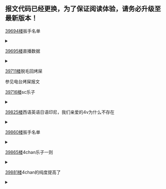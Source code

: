## 报文代码已经更换，为了保证阅读体验，请务必升级至最新版本！

[39694楼](https://bbs.nga.cn/read.php?tid=25842567&page=1985#l39694)扳手名单
<details>
  <summary></summary>
  
  陪酒蝗粉扳手

  <br>
  
  こし cocido
  
  芋洗坂ボリス
  
  桐生じょじょじょん
  
  Rho

</details>

[39695楼](https://bbs.nga.cn/read.php?tid=25842567&page=1985#l39695)直播数据

<details>
  <summary></summary>
  
  2021年4月28日直播2次
  
  绿幕

  <img src="https://img.nga.178.com/attachments/mon_202104/29/-zue37Q8h3s-5azK2jT3cS1dy-8c.png"></img>

  2021-04-28 19:30 - 2021-04-28 19:52

  好评数：6.9k 差评数：0.1k 最高同接：4.4k 平均同接：3.5k 总点击量：35.5k

  <br>

  脱毛

  <img src="https://img.nga.178.com/attachments/mon_202104/29/-zue37Q8h3s-hsc4ZdT3cS1dy-8c.png"></img>

  2021-04-28 20:30 - 2021-04-29 00:07
  
  好评数：12.6k 差评数：0.4k 最高同接：4.4k 平均同接：3.1k 总点击量：102k

</details>

[39711楼](https://bbs.nga.cn/read.php?tid=25842567&page=1986#l39711)脱毛回烤屎

参见电台烤屎报文

[39716楼](https://bbs.nga.cn/read.php?tid=25842567&page=1986#l39716)sc乐子

<details>
  <summary></summary>
  
  简单补充一下从什切青到的里雅斯特相关
  
  1:07:12起
  
  蝗粉：

  <img src="https://img.nga.178.com/attachments/mon_202104/29/-zue37Qj2h-9hguK1mT3cSie-8m.jpg"></img>

  《孝道》
  
  虫：你为什么不试试那个二，二，二那个，那个二什么，那个two，double，dou什么，我也不知道怎么说，就那个，那个，那个，手机登录，那个叫什么，就是那个呢？
  
  蝗粉：2FAC Authentication 双重验证
  
  虫：对对那个2，那个双，那个二，那个我读不来，反正你试试
  
  蝗粉：

  <img src="https://img.nga.178.com/attachments/mon_202104/29/-zue37Qj2h-78xlKsT3cSi8-5w.jpg"></img>

  《之前憋住了 今天很畅快》
  
  虫：啊这
  
  蝗粉：

  <img src="https://img.nga.178.com/attachments/mon_202104/29/-zue37Qj2h-cwvnKqT3cSi8-50.jpg"></img>

  《射不出来》

  <img src="https://img.nga.178.com/attachments/mon_202104/29/-zue37Qj2h-14xyKsT3cSi4-4u.jpg"></img>

  管你三段击还是九段邀击不行就是不行
  
  虫：啊这
  
  蝗粉：

  <img src="https://img.nga.178.com/attachments/mon_202104/29/-zue37Qj2h-clqbK17T3cSi2-70.jpg"></img>

  《哄堂大孝》
  
  虫：好 下一个话题

  <hr>
  
  2小时后蝗粉懂哥终极懂文 2:30:56

  <img src="https://img.nga.178.com/attachments/mon_202104/29/-zue37Qj2h-d35eZlT3cSsg-cb.jpg"></img>

  大意(部分乱译 我不会日本话)：

  >1.用外部工具评论需要手机认证 (但没找到官方说法所以我是嗯推测出来的)(蝗粉之中有个b的打钱宏好像是因为这个烂了)
  >
  >2.部分账号的评论被AI吞了
  >
  >我看呐是这两个东西混在一起了导致现在的迷雾 总之我看1是导致车开不起来的原因 观众呢吃的是2的问题 但具体条件呢 我是没搞明白
  >
  >这吞食天地的AI呢我看是一个各种深度学习混起来搞出的东西(我看了404论文确认了)所以这个东西的条件属于是一个复杂怪奇对人类来说还太早
  >
  >之前有些b讲啊说是威屁恩的问题 但我见过不用威屁恩的也发不出来 所以我估摸着这属于是一个我说的那个第一条的问题
  >
  >但油管官方毛都没说 所以这都是我猜的

  这文很方便的帮我们总结了蝗粉的研究结果
  
  对于这个发了5分钟的懂文虫宝的感想是：
  
  打钱宏牛批
  
  还是不知道发不出来啊 哦 行
  
  油管好样的 来 脑袋伸过来给👴摸摸

  <hr>

  虫宝陪酒这个节目的虫宝向来以蝗粉野马著称 在昨晚出现的蝗粉与蝗对铁幕的感想中体现的可谓是淋漓尽致了
  
  蝗粉作为经典蝗孝子对于虫宝表现出一种无限的体贴 就算自己是会员也无法聊天也没事 SC聊天不是很方便吗
  
  而虫宝作为慈母又对蝗粉的憋着出不来感到十分遗憾 并点到为止的体现出一个《距离感》 并毫不掩饰比起蝗粉的快乐它更爱看到现在的歌舞升平

  <br>

  总之这些就是蝗粉表现出的他们所知道的关于铁幕的内容 欢迎大家阅读理解
  
  不过温馨提醒还是要温馨提醒的：阅读有风险 理解需谨慎
  
</details>

[39825楼](https://bbs.nga.cn/read.php?tid=25842567&page=1992#l39825)西语英语日语印尼，我们亲爱的4v为什么不存在

<details>
  <summary></summary>
  
  小乐子
  
  逛NGA的SJ菠萝们，你们怎么想？能发表下感受吗

  <br>
  
  (你们TM谁啊，真不熟啊)

  <img src="https://img.nga.178.com/attachments/mon_202104/29/-zue37Q16w-bdwsK6T1kSa7-1r.jpg"></img>

</details>

[39860楼](https://bbs.nga.cn/read.php?tid=25842567&page=1994#l39860)扳手名单

<details>
  <summary></summary>
  
  学西语

  <br>

  TheBitStick
  
  Țe peș
  
  こし cocido
  
  芋洗坂ボリス
  
  桐生じょじょじょん
  
  Rho

  <br>
  
  唱丧

  <br>
  
  こし cocido
  
  芋洗坂ボリス
  
  桐生じょじょじょん

</details>

[39865楼](https://bbs.nga.cn/read.php?tid=25842567&page=1994#l39865)4chan乐子一则

<details>
  <summary></summary>
  
  <img src="https://img.nga.178.com/attachments/mon_202104/29/-zue37Q16w-j02cZfT3cSu0-h2.jpg"></img>

  懂哥厕友：
  
  蝗学西班牙语，amigo小鬼们集体出动立马把安迪冲了。
  
  什么驱虎吞狼之计

  安迪打不过4v，打不过yhm，现在还打不过amigo，flbk，这下数码了

</details>

[39881楼](https://bbs.nga.cn/read.php?tid=25842567&page=1995#l39881)4chan的纯度提高了

<details>
  <summary></summary>
  
  昨天那个来汴京的湾友被厕友搬运了，这评价，我不知道怎么说。自己做个小阅读吧。

  厕友比湾友还轴，行吧你家蛆蛆做什么都是对的，赶紧给她打114514美元支持吧

  <img src="https://img.nga.178.com/attachments/mon_202104/29/-zue37Q16w-4l2kZdT1kSff-sg.jpg"></img>

</details>